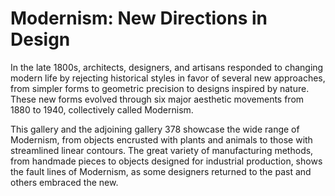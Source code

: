 # Modernism: New Directions in Design

In the late 1800s, architects, designers, and artisans responded to changing modern life by rejecting historical styles in favor of several new approaches, from simpler forms to geometric precision to designs inspired by nature. These new forms evolved through six major aesthetic movements from 1880 to 1940, collectively called Modernism.  

This gallery and the adjoining gallery 378 showcase the wide range of Modernism, from objects encrusted with plants and animals to those with streamlined linear contours. The great variety of manufacturing methods, from handmade pieces to objects designed for industrial production, shows the fault lines of Modernism, as some designers returned to the past and others embraced the new.


